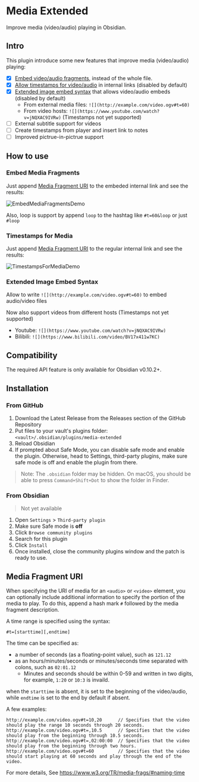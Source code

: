 # Media Extended

Improve media (video/audio) playing in Obsidian.

## Intro

This plugin introduce some new features that improve media (video/audio) playing: 

- [x] [Embed video/audio fragments](#embed-media-fragments), instead of the whole file.
- [x] [Allow timestamps for video/audio](#timestamps-for-media) in internal links (disabled by default)
- [x] [Extended image embed syntax](#extended-image-embed-syntax) that allows video/audio embeds (disabled by default)
  - From external media files: `![](http://example.com/video.ogv#t=60)`
  - From video hosts: `![](https://www.youtube.com/watch?v=jNQXAC9IVRw)` (Timestamps not yet supported)
- [ ] External subtitle support for videos
- [ ] Create timestamps from player and insert link to notes
- [ ] Improved pictrue-in-pictrue support

## How to use

### Embed Media Fragments

Just append [Media Fragment URI](#media-fragment-uri) to the embeded internal link and see the results: 

![EmbedMediaFragmentsDemo](https://img.aidenlx.top/picgo/EmbedMediaFragmentsDemo.gif)

Also, loop is support by append `loop` to the hashtag like
`#t=60&loop` or just `#loop`

### Timestamps for Media

Just append [Media Fragment URI](#media-fragment-uri) to the regular internal link and see the results: 

![TimestampsForMediaDemo](https://img.aidenlx.top/picgo/TimestampsForMediaDemo.gif)

### Extended Image Embed Syntax

Allow to write `![](http://example.com/video.ogv#t=60)` to embed audio/video files

Now also support videos from different hosts (Timestamps not yet supported)

- Youtube: `![](https://www.youtube.com/watch?v=jNQXAC9IVRw)`
- Bilibili: `![](https://www.bilibili.com/video/BV17x411w7KC)`

## Compatibility

The required API feature is only available for Obsidian v0.10.2+.

## Installation

### From GitHub

1. Download the Latest Release from the Releases section of the GitHub Repository
2. Put files to your vault's plugins folder: `<vault>/.obsidian/plugins/media-extended`  
3. Reload Obsidian
4. If prompted about Safe Mode, you can disable safe mode and enable the plugin.
Otherwise, head to Settings, third-party plugins, make sure safe mode is off and
enable the plugin from there.

> Note: The `.obsidian` folder may be hidden. On macOS, you should be able to press `Command+Shift+Dot` to show the folder in Finder.

### From Obsidian

> Not yet available

1. Open `Settings` > `Third-party plugin`
2. Make sure Safe mode is **off**
3. Click `Browse community plugins`
4. Search for this plugin
5. Click `Install`
6. Once installed, close the community plugins window and the patch is ready to use.

## Media Fragment URI

When specifying the URI of media for an `<audio>` or `<video>` element, you can optionally include additional information to specify the portion of the media to play. To do this, append a hash mark `#` followed by the media fragment description.

A time range is specified using the syntax:

    #t=[starttime][,endtime]

The time can be specified as:

- a number of seconds (as a floating-point value), such as `121.12`
- as an hours/minutes/seconds or minutes/seconds time separated with colons, such as `02:01.12`
  - Minutes and seconds should be within 0-59 and written in two digits, for example, `1:20` or `10:3` is invaild.

when the `starttime` is absent, it is set to the beginning of the video/audio, while `endtime` is set to the end by default if absent.

A few examples:

    http://example.com/video.ogv#t=10,20      // Specifies that the video should play the range 10 seconds through 20 seconds.
    http://example.com/video.ogv#t=,10.5      // Specifies that the video should play from the beginning through 10.5 seconds.
    http://example.com/video.ogv#t=,02:00:00  // Specifies that the video should play from the beginning through two hours.
    http://example.com/video.ogv#t=60         // Specifies that the video should start playing at 60 seconds and play through the end of the video.

For more details, See <https://www.w3.org/TR/media-frags/#naming-time>
